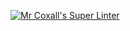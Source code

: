 [![Mr Coxall's Super Linter](https://github.com/<ICS3U-C-Programming-Enoch-O/Unit3-08-Python>/workflows/Mr%20Coxall's%20Super%20Linter/badge.svg)](https://github.com/<ICS3U-C-Programming-Enoch-O/Unit3-08-Python>/actions/)
